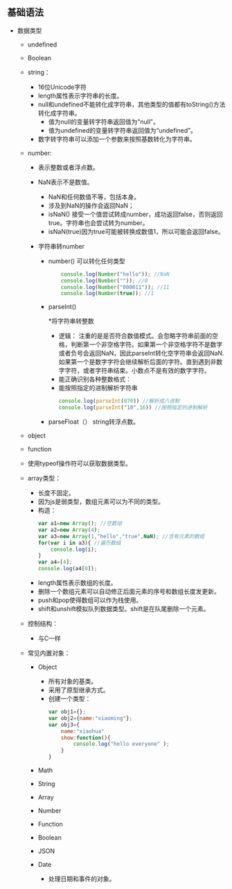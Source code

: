 ## 基础语法
* 数据类型

    * undefined
    * Boolean
    * string：
        
        * 16位Unicode字符
        * length属性表示字符串的长度。
        * null和undefined不能转化成字符串，其他类型的值都有toString()方法转化成字符串。
            * 值为null的变量转字符串返回值为"null"。
            * 值为undefined的变量转字符串返回值为“undefined”。
        * 数字转字符串可以添加一个参数来按照基数转化为字符串。

    * number:

        * 表示整数或者浮点数。
        * NaN表示不是数值。
            
            * NaN和任何数值不等，包括本身。
            * 涉及到NaN的操作会返回NaN；
            * isNaN() 接受一个值尝试转成number，成功返回false，否则返回true。字符串也会尝试转为number。
            * isNaN(true)因为true可能被转换成数值1，所以可能会返回false。
        * 字符串转number

            * number() 可以转化任何类型            
                ```js
                    console.log(Number("hello")); //NaN
                    console.log(Number("")); //0
                    console.log(Number("000011")); //11
                    console.log(Number(true)); //1
                ```
            * parseInt() 
                
                *将字符串转整数
                * 逻辑： 注重的是是否符合数值模式。会忽略字符串前面的空格，判断第一个非空格字符。如果第一个非空格字符不是数字或者负号会返回NaN，因此parseInt转化空字符串会返回NaN.如果第一个是数字字符会继续解析后面的字符。直到遇到非数字字符，或者字符串结束。小数点不是有效的数字字符。
                * 能正确识别各种整数格式：
                * 能按照指定的进制解析字符串
                    ```js
                    console.log(parseInt(070)) //解析成八进制
                    console.log(parseInt("10",16)) //按照指定的进制解析
                    ```
            * parseFloat（） string转浮点数。

    * object
    * function
    * 使用typeof操作符可以获取数据类型。
    * array类型：
        
        * 长度不固定。
        * 因为js是弱类型，数组元素可以为不同的类型。
        * 构造：
            ```js
            var a1=new Array(); //空数组
            var a2=new Array(4); 
            var a3=new Array(1,"hello","true",NaN); //含有元素的数组
            for(var i in a3){ //遍历数组
                console.log(i);
            }
            var a4=[4];
            console.log(a4[0]);
            ```
        * length属性表示数组的长度。
        * 删除一个数组元素可以自动修正后面元素的序号和数组长度发更新。
        * push和pop使得数组可以作为栈使用。
        * shift和unshift模拟队列数据类型。shift是在队尾删除一个元素。
    * 控制结构：
        * 与C一样
    * 常见内置对象：

        * Object

            * 所有对象的基类。
            * 采用了原型继承方式。
            * 创建一个类型：
                ```js
                var obj1={};
                var obj2={name:"xiaoming"};
                var obj3={
                    name:"xiaohua"
                    show:function(){
                        console.log("hello everyone" );
                    }
                }
                ```            
        * Math
        * String
        * Array
        * Number
        * Function
        * Boolean
        * JSON
        * Date
            * 处理日期和事件的对象。
            
        

